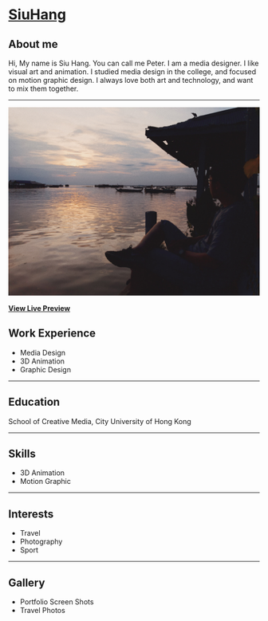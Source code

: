 # [SiuHang](https://wshwsh.me)

## About me
Hi, My name is Siu Hang. You can call me Peter. I am a media designer. I like visual art and animation. I studied media design in the college, and focused on motion graphic design. I always love both art and technology, and want to mix them together.

***
[![Resume Preview](img/profile_pic_2_mid.jpg)](https://wshwsh.me)

**[View Live Preview](https://wshwsh.me)**

## Work Experience
* Media Design
* 3D Animation
* Graphic Design
***

## Education
School of Creative Media, City University of Hong Kong
***

## Skills
* 3D Animation
* Motion Graphic
***

## Interests
* Travel
* Photography
* Sport
***

## Gallery
* Portfolio Screen Shots
* Travel Photos

